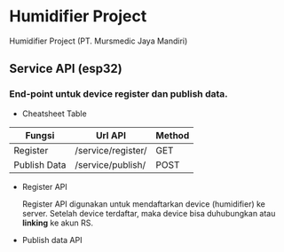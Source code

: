 # Humidifier Project
Humidifier Project (PT. Mursmedic Jaya Mandiri)

## Service API (esp32)
### End-point untuk device register dan publish data.
* Cheatsheet Table

Fungsi        | Url API            | Method
------------- | -------------      | -------------
Register      | /service/register/ | GET
Publish Data  | /service/publish/  | POST

* Register API
  
  Register API digunakan untuk mendaftarkan device (humidifier) ke server.
  Setelah device terdaftar, maka device bisa duhubungkan atau __linking__ ke akun RS.

* Publish data API
